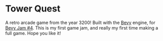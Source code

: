 # Tower Quest

A retro arcade game from the year 3200!
Built with the [Bevy](https://bevyengine.org/) engine, for [Bevy Jam #4](https://itch.io/jam/bevy-jam-4).
This is my first game jam, and really my first time making a full game.
Hope you like it!
